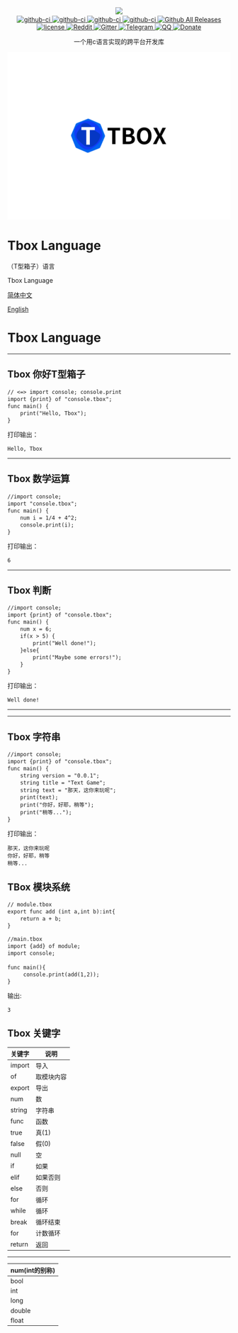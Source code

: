 <div align="center">

  <a href="https://tbox.beanflame.cn">
    <img width="800" heigth="600" src="https://github.com/tbox-studio/tbox-language/blob/main/Tbox-logo.svg">
  </a>

  <div>
    <a href="https://github.com/tbox-studio/tbox/actions?query=workflow%3AWindows">
      <img src="https://img.shields.io/github/workflow/status/tboox/tbox/Windows/dev.svg?style=flat-square&logo=windows" alt="github-ci" />
    </a>
    <a href="https://github.com/tbox-studio/tbox/actions?query=workflow%3ALinux">
      <img src="https://img.shields.io/github/workflow/status/tboox/tbox/Linux/dev.svg?style=flat-square&logo=linux" alt="github-ci" />
    </a>
    <a href="https://github.com/tbox-studio/tbox/actions?query=workflow%3AmacOS">
      <img src="https://img.shields.io/github/workflow/status/tboox/tbox/macOS/dev.svg?style=flat-square&logo=apple" alt="github-ci" />
    </a>
    <a href="https://github.com/tbox-studio/tbox/actions?query=workflow%3AAndroid">
      <img src="https://img.shields.io/github/workflow/status/tboox/tbox/Android/dev.svg?style=flat-square&logo=android" alt="github-ci" />
    </a>
    <a href="https://github.com/tbox-studio/tbox/releases">
      <img src="https://img.shields.io/github/release/tboox/tbox.svg?style=flat-square" alt="Github All Releases" />
    </a>
  </div>
  <div>
    <a href="https://github.com/tbox-studio/tbox/blob/master/LICENSE.md">
      <img src="https://img.shields.io/github/license/tboox/tbox.svg?colorB=f48041&style=flat-square" alt="license" />
    </a>
    <a href="https://www.reddit.com/r/tboox/">
      <img src="https://img.shields.io/badge/chat-on%20reddit-ff3f34.svg?style=flat-square" alt="Reddit" />
    </a>
    <a href="https://gitter.im/tboox/tboox?utm_source=badge&utm_medium=badge&utm_campaign=pr-badge&utm_content=badge">
      <img src="https://img.shields.io/gitter/room/tboox/tboox.svg?style=flat-square&colorB=96c312" alt="Gitter" />
    </a>
    <a href="https://t.me/tbooxorg">
      <img src="https://img.shields.io/badge/chat-on%20telegram-blue.svg?style=flat-square" alt="Telegram" />
    </a>
    <a href="https://jq.qq.com/?_wv=1027&k=5hpwWFv">
      <img src="https://img.shields.io/badge/chat-on%20QQ-ff69b4.svg?style=flat-square" alt="QQ" />
    </a>
    <a href="https://tboox.org/donation/">
      <img src="https://img.shields.io/badge/donate-us-orange.svg?style=flat-square" alt="Donate" />
    </a>
  </div>

  <p>一个用c语言实现的跨平台开发库</p>
</div>


[![](Tbox-logo.svg)](https://github.com/beanflame/tbox/)

# Tbox Language
（T型箱子）语言

Tbox Language

[简体中文](tbox-grammatical-norm-lang/tbox-grammatical-norm-zh-cn.md)

[English](tbox-grammatical-norm-lang/tbox-grammatical-norm-en-us.md)




# Tbox Language

---
## Tbox 你好T型箱子
```tbox
// <=> import console; console.print
import {print} of "console.tbox";
func main() {
	print("Hello, Tbox");
}
```
打印输出：

```
Hello, Tbox
```
----
## Tbox 数学运算
```tbox
//import console;
import "console.tbox";
func main() {
	num i = 1/4 + 4^2;
	console.print(i);
}
```
打印输出：

```
6
```
---
## Tbox 判断
```tbox
//import console;
import {print} of "console.tbox";
func main() {
    num x = 6;
	if(x > 5) {
		print("Well done!");
	}else{
		print("Maybe some errors!");
	}
}
```
打印输出：
```
Well done!
```
---


---
## Tbox 字符串
```tbox
//import console;
import {print} of "console.tbox";
func main() {
	string version = "0.0.1";
	string title = "Text Game";
	string text = "那天，这你来玩呢";
	print(text);
	print("你好，好耶，稍等");
	print("稍等...");
}
```
打印输出：

```
那天，这你来玩呢
你好，好耶，稍等
稍等...
```

## TBox 模块系统
```tbox
// module.tbox
export func add (int a,int b):int{
	return a + b;
}
```

```tbox
//main.tbox
import {add} of module;
import console;

func main(){
     console.print(add(1,2));
}
```

输出:
```
3
```


## Tbox 关键字

关键字|说明
-|-
import|导入
of|取模块内容
export|导出
num|数
string|字符串
func|函数
true|真(1)
false|假(0)
null|空
if|如果
elif|如果否则
else|否则
for|循环
while|循环
break|循环结束
for|计数循环
return|返回

---

|num(int的别称)|
|-|
|bool|
|int|
|long|
|double|
|float|



